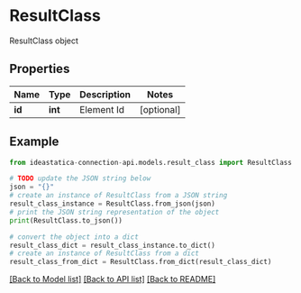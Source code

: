 # ResultClass

ResultClass object

## Properties

Name | Type | Description | Notes
------------ | ------------- | ------------- | -------------
**id** | **int** | Element Id | [optional] 

## Example

```python
from ideastatica-connection-api.models.result_class import ResultClass

# TODO update the JSON string below
json = "{}"
# create an instance of ResultClass from a JSON string
result_class_instance = ResultClass.from_json(json)
# print the JSON string representation of the object
print(ResultClass.to_json())

# convert the object into a dict
result_class_dict = result_class_instance.to_dict()
# create an instance of ResultClass from a dict
result_class_from_dict = ResultClass.from_dict(result_class_dict)
```
[[Back to Model list]](../README.md#documentation-for-models) [[Back to API list]](../README.md#documentation-for-api-endpoints) [[Back to README]](../README.md)


